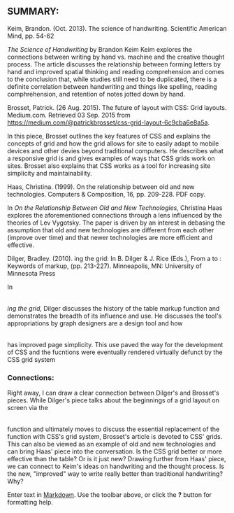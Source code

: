 ## SUMMARY: 
Keim, Brandon. (Oct. 2013). The science of handwriting. Scientific American Mind, pp. 54-62

_The Science of Handwriting_ by Brandon Keim
Keim explores the connections between writing by hand vs. machine and the creative thought process. The article discusses the relationship between forming letters by hand and improved spatial thinking and reading comprehension and comes to the conclusion that, while studies still need to be duplicated, there is a definite correlation between handwriting and things like spelling, reading comphrehension, and retention of notes jotted down by hand. 

Brosset, Patrick. (26 Aug. 2015). The future of layout with CSS: Grid layouts. Medium.com. Retrieved 03 Sep. 2015 from https://medium.com/@patrickbrosset/css-grid-layout-6c9cba6e8a5a.

In this piece, Brosset outlines the key features of CSS and explains the concepts of grid and how the grid allows for site to easily adapt to mobile devices and other devies beyond traditional computers. He describes what  a responsive grid is and gives examples of ways that CSS grids work on sites. Brosset also explains that CSS works as a tool for increasing site simplicity and maintainability.

Haas, Christina. (1999). On the relationship between old and new technologies. Computers & Composition, 16, pp. 209-228. PDF copy.

In _On the Relationship Between Old and New Technologies_, Christina Haas explores the aforementioned connections through a lens influenced by the theories of Lev Vygotsky. The paper is driven by an interest in debasing the assumption that old and new technologies are different from each other (improve over time) and that newer technologies are more efficient and effective.

Dilger, Bradley. (2010). <table>ing the grid: In B. Dilger & J. Rice (Eds.), From a to <a>: Keywords of markup, (pp. 213-227). Minneapolis, MN: University of Minnesota Press

In _<table>ing the grid,_ Dilger discusses the history of the table markup function and demonstrates the breadth of its influence and use. He discusses the tool's appropriations by graph designers are a design tool and how <table> has improved page simplicity. This use paved the way for the development of CSS and the fucntions were eventually rendered virtually defunct by the CSS grid system

### Connections:
 Right away, I can draw a clear connection between Dilger's and Brosset's pieces. While Dilger's piece talks about the beginnings of a grid layout on screen via the <table> function and ultimately moves to discuss the essential replacement of the function with CSS's grid system, Brosset's article is devoted to CSS' grids. This can also be viewed as an example of old and new technologies and can bring Haas' piece into the conversation. Is the CSS grid better or more effective than the table? Or is it just new? Drawing further from Haas' piece, we can connect to Keim's ideas on handwriting and the thought process. Is the new, "improved" way to write really better than traditional handwriting? Why?


Enter text in [Markdown](http://daringfireball.net/projects/markdown/). Use the toolbar above, or click the **?** button for formatting help.
